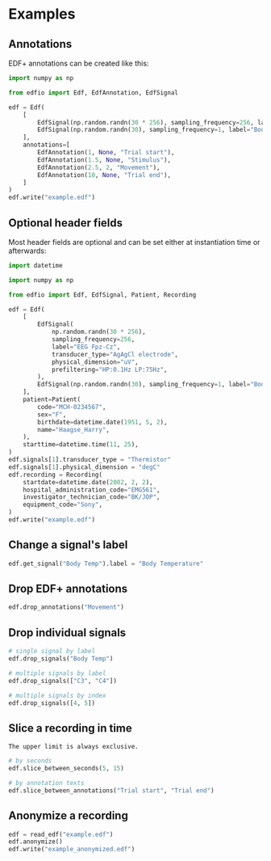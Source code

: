 # Examples
## Annotations
EDF+ annotations can be created like this:

```python
import numpy as np

from edfio import Edf, EdfAnnotation, EdfSignal

edf = Edf(
    [
        EdfSignal(np.random.randn(30 * 256), sampling_frequency=256, label="EEG Fpz"),
        EdfSignal(np.random.randn(30), sampling_frequency=1, label="Body Temp"),
    ],
    annotations=[
        EdfAnnotation(1, None, "Trial start"),
        EdfAnnotation(1.5, None, "Stimulus"),
        EdfAnnotation(2.5, 2, "Movement"),
        EdfAnnotation(10, None, "Trial end"),
    ]
)
edf.write("example.edf")

```

## Optional header fields
Most header fields are optional and can be set either at instantiation time or afterwards:

```python
import datetime

import numpy as np

from edfio import Edf, EdfSignal, Patient, Recording

edf = Edf(
    [
        EdfSignal(
            np.random.randn(30 * 256),
            sampling_frequency=256,
            label="EEG Fpz-Cz",
            transducer_type="AgAgCl electrode",
            physical_dimension="uV",
            prefiltering="HP:0.1Hz LP:75Hz",
        ),
        EdfSignal(np.random.randn(30), sampling_frequency=1, label="Body Temp"),
    ],
    patient=Patient(
        code="MCH-0234567",
        sex="F",
        birthdate=datetime.date(1951, 5, 2),
        name="Haagse_Harry",
    ),
    starttime=datetime.time(11, 25),
)
edf.signals[1].transducer_type = "Thermistor"
edf.signals[1].physical_dimension = "degC"
edf.recording = Recording(
    startdate=datetime.date(2002, 2, 2),
    hospital_administration_code="EMG561",
    investigator_technician_code="BK/JOP",
    equipment_code="Sony",
)
edf.write("example.edf")
```

## Change a signal's label
```python
edf.get_signal("Body Temp").label = "Body Temperature"
```

## Drop EDF+ annotations
```python
edf.drop_annotations("Movement")
```

## Drop individual signals
```python
# single signal by label
edf.drop_signals("Body Temp")

# multiple signals by label
edf.drop_signals(["C3", "C4"])

# multiple signals by index
edf.drop_signals([4, 5])
```

## Slice a recording in time
```{note}
The upper limit is always exclusive.
```

```python
# by seconds
edf.slice_between_seconds(5, 15)

# by annotation texts
edf.slice_between_annotations("Trial start", "Trial end")
```

## Anonymize a recording
```python
edf = read_edf("example.edf")
edf.anonymize()
edf.write("example_anonymized.edf")
```
